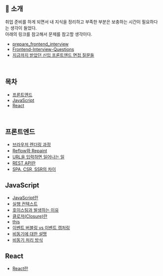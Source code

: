## 🙇 소개

취업 준비를 하게 되면서 내 지식을 정리하고 부족한 부분은 보충하는 시간이 필요하다는 생각이 들었다.<br />
아래의 링크를 참고해서 문제를 참고할 생각이다.

- [prepare_frontend_interview](https://github.com/junh0328/prepare_frontend_interview)
- [Frontend-Interview-Questions](https://github.com/Esoolgnah/Frontend-Interview-Questions)
- [지금까지 받았던 신입 프론트엔드 면접 질문들](https://velog.io/@arthur/%EC%A7%80%EA%B8%88%EA%B9%8C%EC%A7%80-%EB%B0%9B%EC%95%98%EB%8D%98-%EC%8B%A0%EC%9E%85-%ED%94%84%EB%A1%A0%ED%8A%B8%EC%97%94%EB%93%9C-%EB%A9%B4%EC%A0%91-%EC%A7%88%EB%AC%B8%EB%93%A4)

<br />

## 목차

- [프론트엔드](#프론트엔드)
- [JavaScript](#JavaScript)
- [React](#React)

<br />

## 프론트엔드

- [브라우저 렌더링 과정](https://github.com/HyungJun-Yoo/Frontend-Interview/blob/main/프론트엔드/브라우저%20렌더링%20과정.md)
- [Reflow와 Repaint](https://github.com/HyungJun-Yoo/Frontend-Interview/blob/main/프론트엔드/Reflow와%20Repaint.md)
- [URL을 입력하면 일어나는 일](https://github.com/HyungJun-Yoo/Frontend-Interview/blob/main/프론트엔드/브라우저에%20URL을%20입력하면%20일어나는%20일.md)
- [REST API란](https://github.com/HyungJun-Yoo/Frontend-Interview/blob/main/프론트엔드/REST%20API란.md)
- [SPA, CSR, SSR의 차이](https://github.com/HyungJun-Yoo/Frontend-Interview/blob/main/프론트엔드/SPA,%20CSR,%20SSR의%20차이.md)

## JavaScript

- [JavaScript란](https://github.com/HyungJun-Yoo/Frontend-Interview/blob/main/JavaScript/JavaScript란.md)
- [실행 컨텍스트](https://github.com/HyungJun-Yoo/Frontend-Interview/blob/main/JavaScript/실행%20컨텍스트.md)
- [호이스팅과 발생하는 이유](https://github.com/HyungJun-Yoo/Frontend-Interview/blob/main/JavaScript/호이스팅과%20발생하는%20이유.md)
- [클로저(Closure)란](https://github.com/HyungJun-Yoo/Frontend-Interview/blob/main/JavaScript/클로저(Closure)란.md)
- [this](https://github.com/HyungJun-Yoo/Frontend-Interview/blob/main/JavaScript/this.md)
- [이벤트 버블링 vs 이벤트 캡처링](https://github.com/HyungJun-Yoo/Frontend-Interview/blob/main/JavaScript/이벤트%20버블링%20vs%20이벤트%20캡처링.md)
- [비동기에 대한 설명](https://github.com/HyungJun-Yoo/Frontend-Interview/blob/main/JavaScript/비동기%20과정.md)
- [비동기 처리 방식](https://github.com/HyungJun-Yoo/Frontend-Interview/blob/main/JavaScript/비동기%20처리%20방식.md)

## React

- [React란](https://github.com/HyungJun-Yoo/Frontend-Interview/blob/main/React/React란.md)